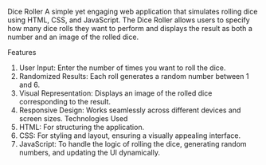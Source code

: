 Dice Roller
  A simple yet engaging web application that simulates rolling dice using HTML, CSS, and JavaScript. The Dice Roller allows users to specify how many dice rolls they want to perform and displays the result as both a number and an image of the rolled dice.

Features
  1. User Input: Enter the number of times you want to roll the dice.
  2. Randomized Results: Each roll generates a random number between 1 and 6.
  3. Visual Representation: Displays an image of the rolled dice corresponding to the result.
  4. Responsive Design: Works seamlessly across different devices and screen sizes.
Technologies Used
  1. HTML: For structuring the application.
  2. CSS: For styling and layout, ensuring a visually appealing interface.
  3. JavaScript: To handle the logic of rolling the dice, generating random numbers, and updating the UI dynamically.
